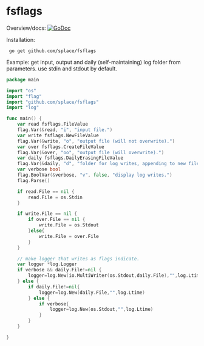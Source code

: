 # fsflags


Overview/docs: [![GoDoc](https://godoc.org/github.com/splace/fsplags?status.svg)](https://godoc.org/github.com/splace/fsflags) 

Installation:

     go get github.com/splace/fsflags

Example: get input, output and daily (self-maintaining) log folder from parameters. use stdin and stdout by default.
```go
package main

import "os"
import "flag"
import "github.com/splace/fsflags"
import "log"

func main() {
	var read fsflags.FileValue
	flag.Var(&read, "i", "input file.")
	var write fsflags.NewFileValue
	flag.Var(&write, "o", "output file (will not overwrite).")
	var over fsflags.CreateFileValue
	flag.Var(&over, "oo", "output file (will overwrite).")
	var daily fsflags.DailyErasingFileValue
	flag.Var(&daily, "d", "folder for log writes, appending to new file (named "YYYY-MM-DD") each day (self erasing).")
	var verbose bool
	flag.BoolVar(&verbose, "v", false, "display log writes.")
	flag.Parse()

	if read.File == nil {
		read.File = os.Stdin
	}

	if write.File == nil {
		if over.File == nil {
			write.File = os.Stdout
		}else{
			write.File = over.File
		}
	}

	// make logger that writes as flags indicate.
	var logger *log.Logger
	if verbose && daily.File!=nil {
		logger=log.New(io.MultiWriter(os.Stdout,daily.File),"",log.Ltime)
	} else {
		if daily.File!=nil{
			logger=log.New(daily.File,"",log.Ltime)
		} else {
			if verbose{
				logger=log.New(os.Stdout,"",log.Ltime)
			}
		}
	}

}
```
